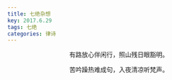 ```yaml
---
title: 七绝杂想
key: 2017.6.29
tags: 七绝
categories: 律诗
---
```


<p align="center">有路放心伴闲行，照山残日眼豁明。
</p>
<p align="center">苦吟躁热难成句，入夜清凉听梵声。
</p>
<p align="center"></br>
</p>
